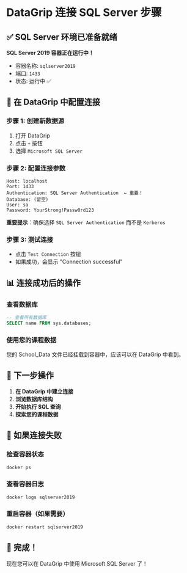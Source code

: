 # DataGrip 连接 SQL Server 步骤

## ✅ SQL Server 环境已准备就绪

**SQL Server 2019 容器正在运行中！**

- 容器名称: `sqlserver2019`
- 端口: `1433`
- 状态: 运行中 ✅

## 🔗 在 DataGrip 中配置连接

### 步骤 1: 创建新数据源
1. 打开 DataGrip
2. 点击 `+` 按钮
3. 选择 `Microsoft SQL Server`

### 步骤 2: 配置连接参数
```
Host: localhost
Port: 1433
Authentication: SQL Server Authentication  ← 重要！
Database: (留空)
User: sa
Password: YourStrong!Passw0rd123
```

**重要提示**：确保选择 `SQL Server Authentication` 而不是 `Kerberos`

### 步骤 3: 测试连接
- 点击 `Test Connection` 按钮
- 如果成功，会显示 "Connection successful"

## 📊 连接成功后的操作

### 查看数据库
```sql
-- 查看所有数据库
SELECT name FROM sys.databases;
```

### 使用您的课程数据
您的 School_Data 文件已经挂载到容器中，应该可以在 DataGrip 中看到。

## 🎯 下一步操作

1. **在 DataGrip 中建立连接**
2. **浏览数据库结构**
3. **开始执行 SQL 查询**
4. **探索您的课程数据**

## 🚨 如果连接失败

### 检查容器状态
```bash
docker ps
```

### 查看容器日志
```bash
docker logs sqlserver2019
```

### 重启容器（如果需要）
```bash
docker restart sqlserver2019
```

## 🎉 完成！

现在您可以在 DataGrip 中使用 Microsoft SQL Server 了！
